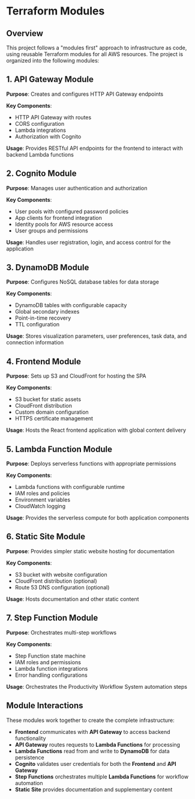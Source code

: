 # Terraform Modules

## Overview

This project follows a "modules first" approach to infrastructure as code, using reusable Terraform modules for all AWS resources. The project is organized into the following modules:

## 1. API Gateway Module

**Purpose**: Creates and configures HTTP API Gateway endpoints

**Key Components**:
- HTTP API Gateway with routes
- CORS configuration
- Lambda integrations
- Authorization with Cognito

**Usage**: Provides RESTful API endpoints for the frontend to interact with backend Lambda functions

## 2. Cognito Module

**Purpose**: Manages user authentication and authorization

**Key Components**:
- User pools with configured password policies
- App clients for frontend integration
- Identity pools for AWS resource access
- User groups and permissions

**Usage**: Handles user registration, login, and access control for the application

## 3. DynamoDB Module

**Purpose**: Configures NoSQL database tables for data storage

**Key Components**:
- DynamoDB tables with configurable capacity
- Global secondary indexes
- Point-in-time recovery
- TTL configuration

**Usage**: Stores visualization parameters, user preferences, task data, and connection information

## 4. Frontend Module

**Purpose**: Sets up S3 and CloudFront for hosting the SPA

**Key Components**:
- S3 bucket for static assets
- CloudFront distribution
- Custom domain configuration
- HTTPS certificate management

**Usage**: Hosts the React frontend application with global content delivery

## 5. Lambda Function Module

**Purpose**: Deploys serverless functions with appropriate permissions

**Key Components**:
- Lambda functions with configurable runtime
- IAM roles and policies
- Environment variables
- CloudWatch logging

**Usage**: Provides the serverless compute for both application components

## 6. Static Site Module

**Purpose**: Provides simpler static website hosting for documentation

**Key Components**:
- S3 bucket with website configuration
- CloudFront distribution (optional)
- Route 53 DNS configuration (optional)

**Usage**: Hosts documentation and other static content

## 7. Step Function Module

**Purpose**: Orchestrates multi-step workflows

**Key Components**:
- Step Function state machine
- IAM roles and permissions
- Lambda function integrations
- Error handling configurations

**Usage**: Orchestrates the Productivity Workflow System automation steps

## Module Interactions

These modules work together to create the complete infrastructure:

- **Frontend** communicates with **API Gateway** to access backend functionality
- **API Gateway** routes requests to **Lambda Functions** for processing
- **Lambda Functions** read from and write to **DynamoDB** for data persistence
- **Cognito** validates user credentials for both the **Frontend** and **API Gateway**
- **Step Functions** orchestrates multiple **Lambda Functions** for workflow automation
- **Static Site** provides documentation and supplementary content
